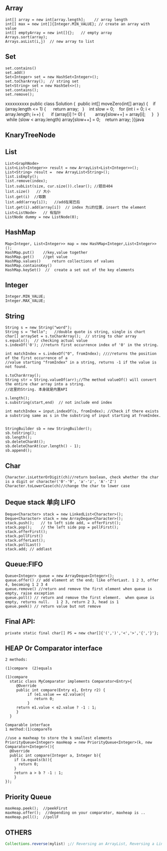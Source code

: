## Array

```
int[] array = new int[array.length];    // array length
int[] max = new int[]{Integer.MIN_VALUE}; // create an array with value  
int[] emptyArray = new int[]{};   // empty array  
Arrays.sort(array);  
Arrays.asList(i,j)  // new array to list  
```



## Set 

```
set.contains()  
set.add()  
Set<Integer> set = new HashSet<Integer>();  
set.toCharArray();  // string set                 
Set<String> set = new HashSet<>();     
set.contains();  
set.remove();       
```

xxxxxxxxxx public class Solution {  public int[] moveZero(int[] array) {    if (array.length <= 1) {      return array;    }    int slow = 0;    for (int i = 0; i < array.length; i++) {      if (array[i] != 0) {        array[slow++] = array[i];      }    }    while (slow < array.length) array[slow++] = 0;    return array;  }}java

## KnaryTreeNode



## List

```
List<GraphNode>
List<List<Integer>> result = new ArrayList<List<Integer>>();
List<String> result =  new ArrayList<String>();
list.isEmpty();
list.remove(index);
list.subList(size, cur.size()).clear(); //题目404
list.size()   // 大小
list.get(i)  //取数
list.add(array[i]);   //add在尾巴后
list.get(i).add(array[i])  // index 为i的位置，insert the element
List<ListNode>   // 有指针
ListNode dummy = new ListNode(0);
```



## HashMap

```
Map<Integer, List<Integer>> map = new HashMap<Integer,List<Integer>>();
HashMap.put()    //key,value together
HashMap.get()    //get value
HashMap.values()     return collections of values
HashMap.containsKey()
HashMap.keySet()  //  create a set out of the key elements
```



## Integer

```
Integer.MIN_VALUE;
Integer.MAX_VALUE;
```



## String 

```
String s = new String("word");
String s = "hello";   //double quote is string, single is chart
char[] arraySet = s.toCharArray();  // string to char array
s.equals();  // checking actual value
s.indexOf('0'); //return first occurrence index of '0' in the string. 

int matchIndex = s.indexOf("0", fromIndex); ////returns the position of the first occurrence of a 
//value starting "fromIndex" in a string, returns -1 if the value is not found.

s.toCharArray(); 
String str = String.valueOf(arr);//The method valueOf() will convert the entire char array into a string.
//这里的String. 本身就是内置API

s.length();
s.substring(start,end)  // not include end index  

int matchIndex = input.indexOf(s, fromIndex); //Check if there exists a substring same as s in the substring of input starting at fromIndex.


StringBuilder sb = new StringBuilder();
sb.toString();
sb.length();
sb.deleteCharAt();
sb.deleteCharAt(cur.length() - 1);
sb.append(); 
```



## Char

```
Character.isLetterOrDigit(ch)//return boolean, check whether the char is a digit or character('0'-'9', 'a'-'z', 'A'-'Z')
Character.toLowerCase(ch)//change the char to lower case
```



## Deque stack 单向 LIFO

```
Deque<Character> stack = new LinkedList<Character>();
Deque<Character> stack = new ArrayDeque<Character>();
stack.push();   // to left side add, = offerFirst();
stack.pop();    // the left side pop = pollFirst();
stack.offerFirst();
stack.pollFirst()
stack.offerLast();
stack.pollLast()
stack.add; // addlast
```



## Queue:FIFO

```
Queue<Integer> queue = new ArrayDeque<Integer>();
queue.offer() // add element at the end; like offerLast. 1 2 3, offer 4, becoming 1 2 3 4
queue.remove() //return and remove the first element when queue is empty, raise exception
queue.poll() // return and remove the first element.  when queue is empty, returns null.   1 2 3, return 2 3, head is 1
queue.peek() // return value but not remove
```



## Final API:

```
private static final char[] PS = new char[]{'(',')','<','>','{','}'};
```



## HEAP Or Comparator interface

```
2 methods:

(1)compare  (2)equals

(1)compare
  static class MyComparator implements Comparator<Entry>{
     @Override
     public int compare(Entry e1, Entry r2) {
          if (e1.value == e2.value){
             return 0;
          }
     return e1.value < e2.value ? -1 : 1;       
     }
  }

Comparable interface
1 method:(1)compareTo
```

```
//use a maxheap to store the k smallest elements
PriorityQueue<Integer> maxHeap = new PriorityQueue<Integer>(k, new Comparator<Integer>(){
  @Override
  public int compare(Integer a, Integer b){
    if (a.equals(b)){
      return 0;
    } 
    return a > b ? -1 : 1;
    }
});
```

## Priority Queue

```
maxHeap.peek();  //peekFirst
maxHeap.offer();  //depending on your comparator, maxheap is ..
maxHeap.poll();  //pollF
```



## OTHERS

```java
Collections.reverse(mylist) ;// Reversing an ArrayList, Reversing a LinkedList, Reversing an array.  1 2 3 4 > 4 3 2 1

```

